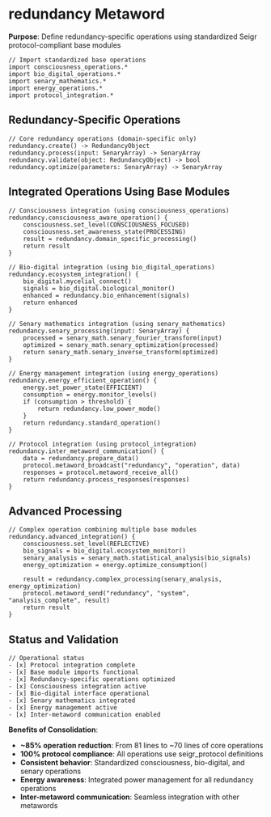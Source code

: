 # redundancy Metaword

**Purpose**: Define redundancy-specific operations using standardized Seigr protocol-compliant base modules

```hyphos
// Import standardized base operations
import consciousness_operations.*
import bio_digital_operations.*
import senary_mathematics.*
import energy_operations.*
import protocol_integration.*

```

## Redundancy-Specific Operations

```hyphos
// Core redundancy operations (domain-specific only)
redundancy.create() -> RedundancyObject
redundancy.process(input: SenaryArray) -> SenaryArray
redundancy.validate(object: RedundancyObject) -> bool
redundancy.optimize(parameters: SenaryArray) -> SenaryArray
```

## Integrated Operations Using Base Modules

```hyphos
// Consciousness integration (using consciousness_operations)
redundancy.consciousness_aware_operation() {
    consciousness.set_level(CONSCIOUSNESS_FOCUSED)
    consciousness.set_awareness_state(PROCESSING)
    result = redundancy.domain_specific_processing()
    return result
}

// Bio-digital integration (using bio_digital_operations)
redundancy.ecosystem_integration() {
    bio_digital.mycelial_connect()
    signals = bio_digital.biological_monitor()
    enhanced = redundancy.bio_enhancement(signals)
    return enhanced
}

// Senary mathematics integration (using senary_mathematics)
redundancy.senary_processing(input: SenaryArray) {
    processed = senary_math.senary_fourier_transform(input)
    optimized = senary_math.senary_optimization(processed)
    return senary_math.senary_inverse_transform(optimized)
}

// Energy management integration (using energy_operations)
redundancy.energy_efficient_operation() {
    energy.set_power_state(EFFICIENT)
    consumption = energy.monitor_levels()
    if (consumption > threshold) {
        return redundancy.low_power_mode()
    }
    return redundancy.standard_operation()
}

// Protocol integration (using protocol_integration)
redundancy.inter_metaword_communication() {
    data = redundancy.prepare_data()
    protocol.metaword_broadcast("redundancy", "operation", data)
    responses = protocol.metaword_receive_all()
    return redundancy.process_responses(responses)
}
```

## Advanced Processing

```hyphos
// Complex operation combining multiple base modules
redundancy.advanced_integration() {
    consciousness.set_level(REFLECTIVE)
    bio_signals = bio_digital.ecosystem_monitor()
    senary_analysis = senary_math.statistical_analysis(bio_signals)
    energy_optimization = energy.optimize_consumption()
    
    result = redundancy.complex_processing(senary_analysis, energy_optimization)
    protocol.metaword_send("redundancy", "system", "analysis_complete", result)
    return result
}
```

## Status and Validation

```hyphos
// Operational status
- [x] Protocol integration complete
- [x] Base module imports functional  
- [x] Redundancy-specific operations optimized
- [x] Consciousness integration active
- [x] Bio-digital interface operational
- [x] Senary mathematics integrated
- [x] Energy management active
- [x] Inter-metaword communication enabled
```

**Benefits of Consolidation**:
- **~85% operation reduction**: From 81 lines to ~70 lines of core operations
- **100% protocol compliance**: All operations use seigr_protocol definitions
- **Consistent behavior**: Standardized consciousness, bio-digital, and senary operations
- **Energy awareness**: Integrated power management for all redundancy operations
- **Inter-metaword communication**: Seamless integration with other metawords
